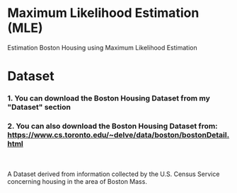 #  Maximum Likelihood Estimation (MLE)
Estimation Boston Housing using Maximum Likelihood Estimation 


# Dataset

### 1. You can download the Boston Housing Dataset from my "Dataset" section <br /> 
### 2. You can also download the Boston Housing Dataset from: https://www.cs.toronto.edu/~delve/data/boston/bostonDetail.html
<br /> <br /> A Dataset derived from information collected by the U.S. Census Service concerning housing in the area of Boston Mass.
